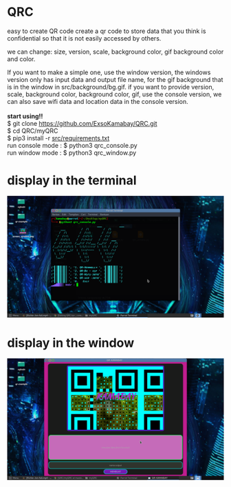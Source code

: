 # QRC
easy to create QR code
create a qr code to store data that you think is confidential so that it is not easily accessed by others.

we can change:
size, version, scale, background color, gif background color and color.

If you want to make a simple one, use the window version, the windows version only has input data and output file name, for the gif background that is in the window in src/background/bg.gif.
if you want to provide version, scale, background color, background color, gif, use the console version, we can also save wifi data and location data in the console version.<br><br>
<strong> start using!! </strong><br>
$ git clone https://github.com/ExsoKamabay/QRC.git<br>
$ cd QRC/myQRC<br>
$ pip3 install -r  <a href="https://raw.githubusercontent.com/ExsoKamabay/QRC/d72700c7801b7542891b304c5b888ab18f8d2bc1/myQRC/src/requirements.txt">src/requirements.txt</a><br>
run console mode : $ python3 qrc_console.py<br>
run window mode  : $ python3 qrc_window.py<br>
<h1> display in the terminal </h1>
<img src="https://raw.githubusercontent.com/ExsoKamabay/QRC/master/screen_shoot/screen_console.png">
<h1> display in the window </h1>
<img src="https://raw.githubusercontent.com/ExsoKamabay/QRC/master/screen_shoot/screen_window.png">
